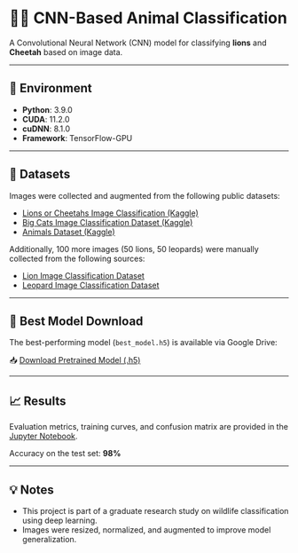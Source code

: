 # 🦁🐆 CNN-Based Animal Classification

A Convolutional Neural Network (CNN) model for classifying **lions** and **Cheetah** based on image data.

---

## 📌 Environment

- **Python**: 3.9.0
- **CUDA**: 11.2.0
- **cuDNN**: 8.1.0
- **Framework**: TensorFlow-GPU

---

## 📂 Datasets

Images were collected and augmented from the following public datasets:

- [Lions or Cheetahs Image Classification (Kaggle)](https://www.kaggle.com/datasets/mikoajfish99/lions-or-cheetahs-image-classification?resource=download)
- [Big Cats Image Classification Dataset (Kaggle)](https://www.kaggle.com/datasets/patriciabrezeanu/big-cats-image-classification-dataset)
- [Animals Dataset (Kaggle)](https://www.kaggle.com/datasets/antobenedetti/animals)

Additionally, 100 more images (50 lions, 50 leopards) were manually collected from the following sources:

- [Lion Image Classification Dataset](https://images.cv/dataset/lion-image-classification-dataset)
- [Leopard Image Classification Dataset](https://images.cv/dataset/leopard-image-classification-dataset)

---

## 🧠 Best Model Download

The best-performing model (`best_model.h5`) is available via Google Drive:

📥 [Download Pretrained Model (.h5)](https://drive.google.com/file/d/1jUpd3Ugnw9aSuCUWtF8wxoczW5PGGZFE/view?usp=sharing)

---

## 📈 Results

Evaluation metrics, training curves, and confusion matrix are provided in the [Jupyter Notebook](./code/train_and_evaluate.ipynb).

Accuracy on the test set: **98%**

---

## 💡 Notes

- This project is part of a graduate research study on wildlife classification using deep learning.
- Images were resized, normalized, and augmented to improve model generalization.
